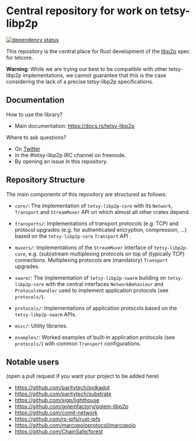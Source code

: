 # Central repository for work on tetsy-libp2p

[![dependency status](https://deps.rs/repo/github/tetcoin/tetsy-libp2p/status.svg?style=flat-square)](https://deps.rs/repo/github/tetcoin/tetsy-libp2p)

This repository is the central place for Rust development of the [libp2p](https://libp2p.io) spec for tetcore.

**Warning**: While we are trying our best to be compatible with other tetsy-libp2p implementations, we
cannot guarantee that this is the case considering the lack of a precise tetsy-libp2p specifications.

## Documentation

How to use the library?

- Main documentation: https://docs.rs/tetsy-libp2p

Where to ask questions?

- On [Twitter](https://twitter.com/tetcoin)
- In the #tetsy-libp2p IRC channel on freenode.
- By opening an issue in this repository.


## Repository Structure

The main components of this repository are structured as follows:

  * `core/`: The implementation of `tetsy-libp2p-core` with its `Network`,
    `Transport` and `StreamMuxer` API on which almost all other crates depend.

  * `transports/`: Implementations of transport protocols (e.g. TCP) and protocol upgrades
    (e.g. for authenticated encryption, compression, ...) based on the `tetsy-libp2p-core` `Transport`
    API .

  * `muxers/`: Implementations of the `StreamMuxer` interface of `tetsy-libp2p-core`,
    e.g. (sub)stream multiplexing protocols on top of (typically TCP) connections.
    Multiplexing protocols are (mandatory) `Transport` upgrades.

  * `swarm/`: The implementation of `tetsy-libp2p-swarm` building on `tetsy-libp2p-core`
    with the central interfaces `NetworkBehaviour` and `ProtocolsHandler` used
    to implement application protocols (see `protocols/`).

  * `protocols/`: Implementations of application protocols based on the
    `tetsy-libp2p-swarm` APIs.

  * `misc/`: Utility libraries.

  * `examples/`: Worked examples of built-in application protocols (see `protocols/`)
    with common `Transport` configurations.

## Notable users

(open a pull request if you want your project to be added here)

- https://github.com/paritytech/polkadot
- https://github.com/paritytech/substrate
- https://github.com/sigp/lighthouse
- https://github.com/golemfactory/golem-libp2p
- https://github.com/comit-network
- https://github.com/rs-ipfs/rust-ipfs
- https://github.com/marcopoloprotocol/marcopolo
- https://github.com/ChainSafe/forest
